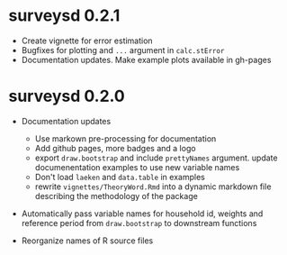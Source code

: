 # surveysd 0.2.1

* Create vignette for error estimation
* Bugfixes for plotting and `...` argument in `calc.stError`
* Documentation updates. Make example plots available in gh-pages

# surveysd 0.2.0

* Documentation updates
    * Use markown pre-processing for documentation
    * Add github pages, more badges and a logo
    * export `draw.bootstrap` and include `prettyNames` argument. 
      update documenentation examples to use new variable names
    * Don't load `laeken` and `data.table` in examples
    * rewrite `vignettes/TheoryWord.Rmd` into a dynamic markdown file 
      describing the methodology of the package

* Automatically pass variable names for household id, weights and
  reference period from `draw.bootstrap` to downstream functions
* Reorganize names of R source files
